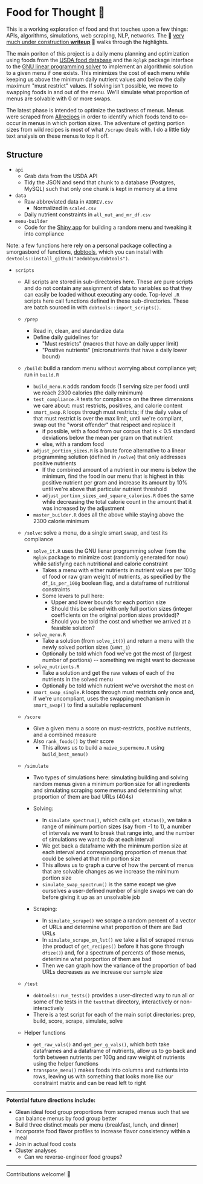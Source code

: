 # Food for Thought :ramen:

This is a working exploration of food and that touches upon a few things: APIs, algorithms, simulations, web scraping, NLP, networks. The :construction: [very much under construction **writeup**](./compile/writeup.md) :construction: walks through the highlights.

The main poriton of this project is a daily menu planning and optimization using foods from the [USDA food database](https://ndb.nal.usda.gov/ndb/doc/index) and the `Rglpk` package interface to the [GNU linear programming solver](https://www.gnu.org/software/glpk/) to implement an algorithmic solution to a given menu if one exists. This minimizes the cost of each menu while keeping us above the minimum daily nutrient values and below the daily maximum "must restrict" values. If solving isn't possible, we move to swapping foods in and out of the menu. We'll simulate what proportion of menus are solvable with 0 or more swaps.

The latest phase is intended to optimize the tastiness of menus. Menus were scraped from [Allrecipes](http://allrecipes.com)  in order to identify which foods tend to co-occur in menus in which portion sizes. The adventure of getting portion sizes from wild recipes is most of what `/scrape` deals with. I do a little tidy text analysis on these menus to top it off.



## Structure
* `api`
   * Grab data from the USDA API
	* Tidy the JSON and send that chunk to a database (Postgres, MySQL) such that only one chunk is kept in memory at a time
* `data`
    * Raw abbreviated data in `ABBREV.csv`
        * Normalized in `scaled.csv`
    * Daily nutrient constraints in `all_nut_and_mr_df.csv`
* `menu-builder`
    * Code for the [Shiny app](https://amandadobbyn.shinyapps.io/menu-builder/) for building a random menu and tweaking it into compliance
    
Note: a few functions here rely on a personal package collecting a smorgasbord of functions, [dobtools](https://github.com/aedobbyn/dobtools), which you can install with `devtools::install_github("aedobbyn/dobtools")`.

* `scripts`
    * All scripts are stored in sub-directories here. These are pure scripts and do not contain any assignment of data to variables so that they can easily be loaded without executing any code. Top-level `.R` scripts here call functions defined in these sub-directories. These are batch sourced in with `dobtools::import_scripts()`.
    * `/prep`
        * Read in, clean, and standardize data
        * Define daily guidelines for
            * "Must restricts" (macros that have an daily upper limit)
            * "Positive nutrients" (micronutrients that have a daily lower bound)
    * `/build`: build a random menu without worrying about compliance yet; run in `build.R` 
        * `build_menu.R` adds random foods (1 serving size per food) until we reach 2300 calories (the daily minimum)
        * `test_compliance.R` tests for compliance on the three dimensions we care about: must restricts, positives, and calorie content
        * `smart_swap.R` loops through must restricts; if the daily value of that must restrict is over the max limit, until we're compliant, swap out the "worst offender" that respect and replace it  
            * if possible, with a food from our corpus that is < 0.5 standard deviations below the mean per gram on that nutrient
            * else, with a random food 
        * `adjust_portion_sizes.R` is a brute force alternative to a linear programming solution (defined in `/solve`) that only addresses positive nutrients
            * If the combined amount of a nutrient in our menu is below the minimum, find the food in our menu that is highest in this positive nutrient per gram and increase its amount by 10% until we're above that particular nutrient threshold
            * `adjust_portion_sizes_and_square_calories.R` does the same while decreasing the total calorie count in the amount that it was increased by the adjustment
        * `master_builder.R` does all the above while staying above the 2300 calorie minimum
    * `/solve`: solve a menu, do a single smart swap, and test its compliance
        * `solve_it.R` uses the GNU lienar programming solver from the `Rglpk` package to minimize cost (randomly generated for now) while satisfying each nutritional and calorie constraint 
            * Takes a menu with either nutrients in nutrient values per 100g of food or raw gram weight of nutrients, as specified by the `df_is_per_100g` boolean flag, and a dataframe of nutritional constraints
            * Some levers to pull here:
                * Upper and lower bounds for each portion size
                * Should this be solved with only full portion sizes (integer coefficients on the original portion sizes provided)?
                * Should you be told the cost and whether we arrived at a feasible solution?
         * `solve_menu.R` 
             * Take a solution (from `solve_it()`) and return a menu with the newly solved portion sizes (`GmWt_1`)
             * Optionally be told which food we've got the most of (largest number of portions) -- something we might want to decrease
         * `solve_nutrients.R`
             * Take a solution and get the raw values of each of the nutrients in the solved menu
             * Optionally be told which nutrient we've overshot the most on 
         * `smart_swap_single.R` loops through must restricts only once and, if we're uncompliant, uses the swapping mechanism in `smart_swap()` to find a suitable replacement

    * `/score`
        * Give a given menu a score on must-restricts, positive nutrients, and a combined measure
        * Also `rank_foods()` by their score
            * This allows us to build a `naive_supermenu.R` using `build_best_menu()`

   * `/simulate`
       * Two types of simulations here: simulating building and solving random menus given a minimum portion size for all ingredients and simulating scraping some menus and determining what proportion of them are bad URLs (404s)
       * Solving:
           * In `simulate_spectrum()`, which calls `get_status()`, we take a range of minimum portion sizes (say from -1 to 1), a number of intervals we want to break that range into, and the number of simulations we want to do at each interval
           * We get back a dataframe with the minimum portion size at each interval and corresponding proportion of menus that could be solved at that min portion size
           * This allows us to graph a curve of how the percent of menus that are solvable changes as we increase the minimum portion size
           * `simulate_swap_spectrum()` is the same except we give ourselves a user-defined number of single swaps we can do before giving it up as an unsolvable job

		* Scraping: 
		    * In `simulate_scrape()` we scrape a random percent of a vector of URLs and determine what proportion of them are Bad URLs
		    * In `simulate_scrape_on_lst()` we take a list of scraped menus (the product of `get_recipes()` before it has gone through `dfize()`) and, for a spectrum of percents of those menus, deterimine what porportion of them are bad
		    * Then we can graph how the variance of the proportion of bad URLs decreases as we increase our sample size
	* `/test`
	    * `dobtools::run_tests()` provides a user-directed way to run all or some of the tests in the `testthat` directory, interactively or non-interactively 
	    * There is a test script for each of the main script directories: prep, build, score, scrape, simulate, solve
	    
	    
     
    * Helper functions
        * `get_raw_vals()` and `get_per_g_vals()`, which both take dataframes and a dataframe of nutrients, allow us to go back and forth between nutrients per 100g and raw weight of nutrients using the helper functions 
        * `transpose_menu()` makes foods into columns and nutrients into rows, leaving us with something that looks more like our constraint matrix and can be read left to right


                 
***

**Potential future directions include:**

* Glean ideal food group proportions from scraped menus such that we can balance menus by food group better
* Build three distinct meals per menu (breakfast, lunch, and dinner)
* Incorporate food flavor profiles to increase flavor consistency within a meal
* Join in actual food costs
* Cluster analyses
    * Can we reverse-engineer food groups?

***

Contributions welcome! :beers:

